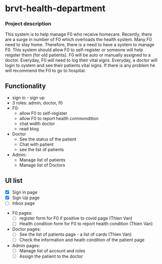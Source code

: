 # brvt-health-department

### Project description
This system is to help manage F0 who receive homecare.  Recently, there are a surge in number of F0 which overloads the health system. Many F0 need to stay home. Therefore, there is a need to have a system to manage F0. This system should allow F0 to self-register or someone will help reigster them (for old patients). F0 will be auto or manually assigned to a doctor.  Everyday, F0 will need to log their vital signs. Everyday, a doctor will login to system and see their patients vital signs. If there is any problem he will recommend the F0 to go to hospital.


## Functionality

* sign in - sign up
* 3 roles: admin, doctor, f0
* F0:
	* allow F0 to self-register
	* allow F0 to report health commondition
	* chat width doctor
	* read blog
* Doctor
	* See the status of the patient
	* Chat with patient
	* see the list of patients
* Admin:
	* Manage list of patients
	* Manage list of Doctors

## UI list 

- [X] Sign in page
- [X] Sign Up page
- [ ] Inbox page
- F0 pages:
	- [ ] register form for F0 if positive to covid page (Thien Van)
	- [ ] Health condition form for F0 to report health condition (Thien Van)
- Doctor pages:
	- [ ] See the list of patients page - a list of cards (Thien Van)
	- [ ] Check the information and heath condition of the patient page
- Admin pages:
	- [ ] Manage list of account and roles
	- [ ] Assign the patient to the doctor 
